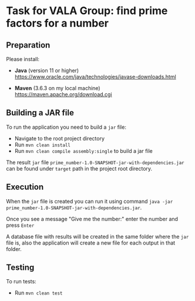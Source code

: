 # Task for VALA Group: find prime factors for a number

## Preparation
Please install:

* **Java** (version 11 or higher) https://www.oracle.com/java/technologies/javase-downloads.html

* **Maven** (3.6.3 on my local machine) https://maven.apache.org/download.cgi

## Building a JAR file

To run the application you need to build a `jar` file:
* Navigate to the root project directory
* Run `mvn clean install`
* Run `mvn clean compile assembly:single` to build a jar file

The result `jar` file `prime_number-1.0-SNAPSHOT-jar-with-dependencies.jar`
can be found under `target` path in the project root directory.

## Execution
When the `jar` file is created you can run it using command
`java -jar prime_number-1.0-SNAPSHOT-jar-with-dependencies.jar`.

Once you see a message "Give me the number:" enter the number and press `Enter`

A database file with results will be created in the same folder where the `jar`
 file is,
 also the application will create a new file for each output in that folder.

## Testing
To run tests:
* Run `mvn clean test`
